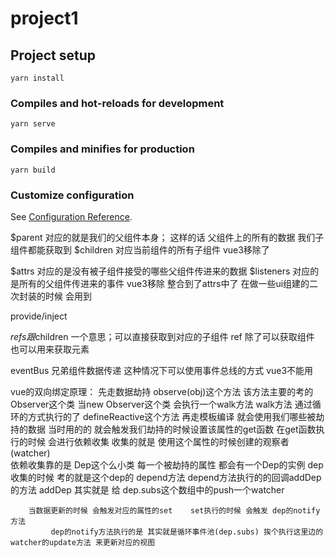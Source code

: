 # project1

## Project setup
```
yarn install
```

### Compiles and hot-reloads for development
```
yarn serve
```

### Compiles and minifies for production
```
yarn build
```

### Customize configuration
See [Configuration Reference](https://cli.vuejs.org/config/).


$parent 对应的就是我们的父组件本身； 这样的话 父组件上的所有的数据  我们子组件都能获取到
$children 对应当前组件的所有子组件  vue3移除了


$attrs  对应的是没有被子组件接受的哪些父组件传进来的数据
$listeners   对应的是所有的父组件传进来的事件   vue3移除 整合到了attrs中了 
        在做一些ui组建的二次封装的时候 会用到

provide/inject

$refs 跟$children 一个意思；可以直接获取到对应的子组件
        ref 除了可以获取组件 也可以用来获取元素

eventBus 兄弟组件数据传递 这种情况下可以使用事件总线的方式      vue3不能用   



vue的双向绑定原理：
        先走数据劫持  observe(obj)这个方法  该方法主要的考的Observer这个类
                当new Observer这个类 会执行一个walk方法
                walk方法 通过循环的方式执行的了 defineReactive这个方法
        再走模板编译 就会使用我们哪些被劫持的数据
                当时用的的 就会触发我们劫持的时候设置该属性的get函数 
                在get函数执行的时候 会进行依赖收集 收集的就是 使用这个属性的时候创建的观察者(watcher)     
                依赖收集靠的是  Dep这个么小类  每一个被劫持的属性 都会有一个Dep的实例 dep
                收集的时候 考的就是这个dep的 depend方法 depend方法执行的的回调addDep的方法
                 addDep 其实就是 给 dep.subs这个数组中的push一个watcher  

        当数据更新的时候 会触发对应的属性的set    set执行的时候 会触发 dep的notify方法
             dep的notify方法执行的是 其实就是循环事件池(dep.subs) 挨个执行这里边的watcher的update方法 来更新对应的视图